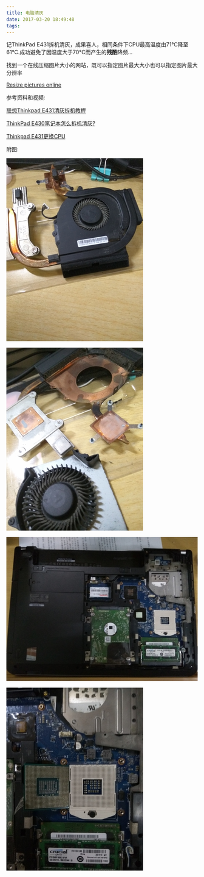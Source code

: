 ```yaml
---
title: 电脑清灰
date: 2017-03-20 18:49:48
tags:
---
```

记ThinkPad E431拆机清灰，成果喜人，相同条件下CPU最高温度由71&deg;C降至61&deg;C.成功避免了因温度大于70&deg;C而产生的**残酷**降频...

找到一个在线压缩图片大小的网站，既可以指定图片最大大小也可以指定图片最大分辨率

[Resize pictures online](www.easy-resize.com/)

参考资料和视频:

[联想Thinkpad E431清灰拆机教程](http://www.tudou.com/programs/view/fpbqNUYJcWg/)

[ThinkPad E430笔记本怎么拆机清灰?](http://www.jb51.net/softjc/454333.html)

[Thinkpad E431更换CPU](http://v.ku6.com/show/kwqDgIAiPguGm7u4UjHugg...html)

附图:
<!--more-->
![风扇](/images/clean_dust_1.jpg "风扇")

![风扇拆解后](/images/clean_dust_2.jpg "风扇拆解后")

![背面照](/images/clean_dust_3.jpg "背面照")

![CPU](/images/clean_dust_4.jpg "CPU")
